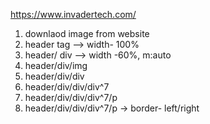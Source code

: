 https://www.invadertech.com/

1. downlaod image from website
2. header tag --> width- 100%
3. header/ div --> width -60%, m:auto
4. header/div/img
5. header/div/div
6. header/div/div/div^7
7. header/div/div/div^7/p
8. header/div/div/div^7/p -> border- left/right
